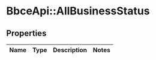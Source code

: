 # BbceApi::AllBusinessStatus

## Properties
Name | Type | Description | Notes
------------ | ------------- | ------------- | -------------

